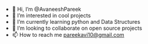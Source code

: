 - 👋 Hi, I’m @AvaneeshPareek
- 👀 I’m interested in cool projects
- 🌱 I’m currently learning python and Data Structures
- 💞️ I’m looking to collaborate on open source projects
- 📫 How to reach me pareekavi10@gmail.com

<!---
AvaneeshPareek/AvaneeshPareek is a ✨ special ✨ repository because its `README.md` (this file) appears on your GitHub profile.
You can click the Preview link to take a look at your changes.
--->

